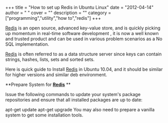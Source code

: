 
+++
title = "How to set up Redis in Ubuntu Linux"
date = "2012-04-14"
author = " "
cover = ""
description = ""
category = ["programming","utility","how to","redis"]
+++

[Redis](http://redis.io/) is an open source, advanced key-value store, and is quickly picking up momentum in real-time software development , it is now a well known and trusted product and can be used in various problem scenarios as a No SQL implementation. 

 [Redis](http://redis.io/) is often referred to as a data structure server since keys can contain strings, hashes, lists, sets and sorted sets. 

 Here is quick guide to Install [Redis](http://redis.io/) in Ubuntu 10.04, and it should be similar for higher versions and similar deb environment. 

 **Prepare System for **[**Redis**](http://redis.io/)** **

 Issue the following commands to update your system's package repositories and ensure that all installed packages are up to date: 

 apt-get update apt-get upgrade You may also need to prepare a vanilla system to get some installation tools. 



